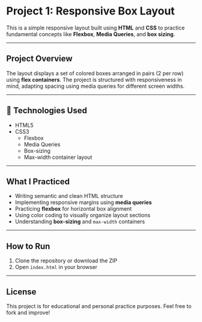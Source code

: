 # Project 1: Responsive Box Layout

This is a simple responsive layout built using **HTML** and **CSS** to practice fundamental concepts like **Flexbox**, **Media Queries**, and **box sizing**.

---

## Project Overview

The layout displays a set of colored boxes arranged in pairs (2 per row) using **flex containers**. The project is structured with responsiveness in mind, adapting spacing using media queries for different screen widths.

---

## 🔧 Technologies Used

- HTML5
- CSS3
  - Flexbox
  - Media Queries
  - Box-sizing
  - Max-width container layout

---

## What I Practiced

- Writing semantic and clean HTML structure
- Implementing responsive margins using **media queries**
- Practicing **flexbox** for horizontal box alignment
- Using color coding to visually organize layout sections
- Understanding **box-sizing** and `max-width` containers

---

## How to Run

1. Clone the repository or download the ZIP
2. Open `index.html` in your browser

---

## License

This project is for educational and personal practice purposes. Feel free to fork and improve!
